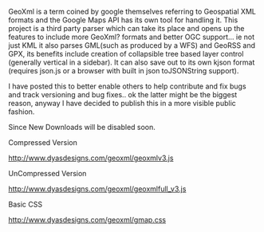 GeoXml is a term coined by google themselves referring to Geospatial XML formats and the Google Maps API has its own tool for handling it. This project is a third party parser which can take its place and opens up the features to include more GeoXml? formats and better OGC support... ie not just KML it also parses GML(such as produced by a WFS) and GeoRSS and GPX, its benefits include creation of collapsible tree based layer control (generally vertical in a sidebar). It can also save out to its own kjson format (requires json.js or a browser with built in json toJSONString support).

I have posted this to better enable others to help contribute and fix bugs and track versioning and bug fixes.. ok the latter might be the biggest reason, anyway I have decided to publish this in a more visible public fashion.

Since New Downloads will be disabled soon.

Compressed Version

http://www.dyasdesigns.com/geoxml/geoxmlv3.js

UnCompressed Version

http://www.dyasdesigns.com/geoxml/geoxmlfull_v3.js

Basic CSS

http://www.dyasdesigns.com/geoxml/gmap.css